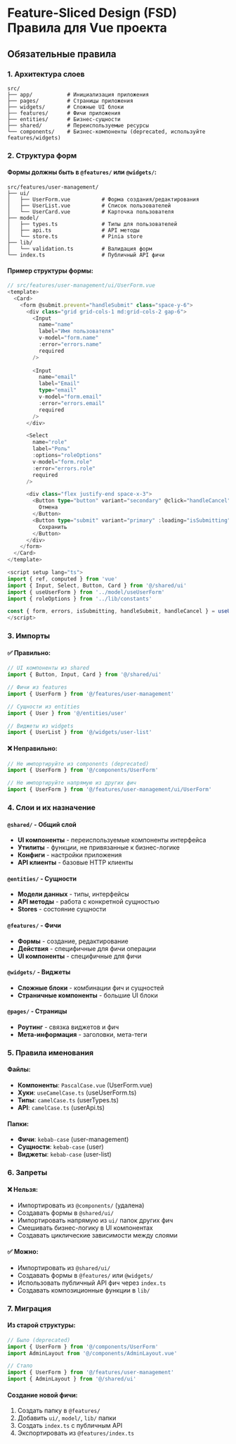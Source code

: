 # Feature-Sliced Design (FSD) Правила для Vue проекта

## Обязательные правила

### 1. Архитектура слоев
```
src/
├── app/           # Инициализация приложения
├── pages/         # Страницы приложения
├── widgets/       # Сложные UI блоки
├── features/      # Фичи приложения
├── entities/      # Бизнес-сущности
├── shared/        # Переиспользуемые ресурсы
└── components/    # Бизнес-компоненты (deprecated, используйте features/widgets)
```

### 2. Структура форм

#### Формы должны быть в `@features/` или `@widgets/`:

```
src/features/user-management/
├── ui/
│   ├── UserForm.vue          # Форма создания/редактирования
│   ├── UserList.vue          # Список пользователей
│   └── UserCard.vue          # Карточка пользователя
├── model/
│   ├── types.ts              # Типы для пользователей
│   ├── api.ts                # API методы
│   └── store.ts              # Pinia store
├── lib/
│   └── validation.ts         # Валидация форм
└── index.ts                  # Публичный API фичи
```

#### Пример структуры формы:

```typescript
// src/features/user-management/ui/UserForm.vue
<template>
  <Card>
    <form @submit.prevent="handleSubmit" class="space-y-6">
      <div class="grid grid-cols-1 md:grid-cols-2 gap-6">
        <Input 
          name="name" 
          label="Имя пользователя" 
          v-model="form.name"
          :error="errors.name"
          required
        />
        
        <Input 
          name="email" 
          label="Email" 
          type="email"
          v-model="form.email"
          :error="errors.email"
          required
        />
      </div>

      <Select 
        name="role" 
        label="Роль"
        :options="roleOptions"
        v-model="form.role"
        :error="errors.role"
        required
      />

      <div class="flex justify-end space-x-3">
        <Button type="button" variant="secondary" @click="handleCancel">
          Отмена
        </Button>
        <Button type="submit" variant="primary" :loading="isSubmitting">
          Сохранить
        </Button>
      </div>
    </form>
  </Card>
</template>

<script setup lang="ts">
import { ref, computed } from 'vue'
import { Input, Select, Button, Card } from '@/shared/ui'
import { useUserForm } from '../model/useUserForm'
import { roleOptions } from '../lib/constants'

const { form, errors, isSubmitting, handleSubmit, handleCancel } = useUserForm()
</script>
```

### 3. Импорты

#### ✅ Правильно:
```typescript
// UI компоненты из shared
import { Button, Input, Card } from '@/shared/ui'

// Фичи из features
import { UserForm } from '@/features/user-management'

// Сущности из entities
import { User } from '@/entities/user'

// Виджеты из widgets
import { UserList } from '@/widgets/user-list'
```

#### ❌ Неправильно:
```typescript
// Не импортируйте из components (deprecated)
import { UserForm } from '@/components/UserForm'

// Не импортируйте напрямую из других фич
import { UserForm } from '@/features/user-management/ui/UserForm'
```

### 4. Слои и их назначение

#### `@shared/` - Общий слой
- **UI компоненты** - переиспользуемые компоненты интерфейса
- **Утилиты** - функции, не привязанные к бизнес-логике
- **Конфиги** - настройки приложения
- **API клиенты** - базовые HTTP клиенты

#### `@entities/` - Сущности
- **Модели данных** - типы, интерфейсы
- **API методы** - работа с конкретной сущностью
- **Stores** - состояние сущности

#### `@features/` - Фичи
- **Формы** - создание, редактирование
- **Действия** - специфичные для фичи операции
- **UI компоненты** - специфичные для фичи

#### `@widgets/` - Виджеты
- **Сложные блоки** - комбинации фич и сущностей
- **Страничные компоненты** - большие UI блоки

#### `@pages/` - Страницы
- **Роутинг** - связка виджетов и фич
- **Мета-информация** - заголовки, мета-теги

### 5. Правила именования

#### Файлы:
- **Компоненты**: `PascalCase.vue` (UserForm.vue)
- **Хуки**: `useCamelCase.ts` (useUserForm.ts)
- **Типы**: `camelCase.ts` (userTypes.ts)
- **API**: `camelCase.ts` (userApi.ts)

#### Папки:
- **Фичи**: `kebab-case` (user-management)
- **Сущности**: `kebab-case` (user)
- **Виджеты**: `kebab-case` (user-list)

### 6. Запреты

#### ❌ Нельзя:
- Импортировать из `@components/` (удалена)
- Создавать формы в `@shared/ui/`
- Импортировать напрямую из `ui/` папок других фич
- Смешивать бизнес-логику в UI компонентах
- Создавать циклические зависимости между слоями

#### ✅ Можно:
- Импортировать из `@shared/ui/`
- Создавать формы в `@features/` или `@widgets/`
- Использовать публичный API фич через `index.ts`
- Создавать композиционные функции в `lib/`

### 7. Миграция

#### Из старой структуры:
```typescript
// Было (deprecated)
import { UserForm } from '@/components/UserForm'
import AdminLayout from '@/components/AdminLayout.vue'

// Стало
import { UserForm } from '@/features/user-management'
import { AdminLayout } from '@/shared/ui'
```

#### Создание новой фичи:
1. Создать папку в `@features/`
2. Добавить `ui/`, `model/`, `lib/` папки
3. Создать `index.ts` с публичным API
4. Экспортировать из `@features/index.ts`
